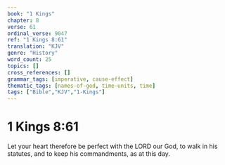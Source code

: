 ```yaml
---
book: "1 Kings"
chapter: 8
verse: 61
ordinal_verse: 9047
ref: "1 Kings 8:61"
translation: "KJV"
genre: "History"
word_count: 25
topics: []
cross_references: []
grammar_tags: [imperative, cause-effect]
thematic_tags: [names-of-god, time-units, time]
tags: ["Bible","KJV","1-Kings"]
---
```


# 1 Kings 8:61

Let your heart therefore be perfect with the LORD our God, to walk in his statutes, and to keep his commandments, as at this day.
